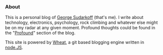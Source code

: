 ### About

This is a personal blog of [George Sudarkoff][] (that's me). I write about technology, electronics, psychology, rock climbing and whatever else might be on my radar at any given moment. Profound thoughts could be found in the "[Profound](/dev/null)" section of the blog.

This site is powered by [Wheat][], a git based blogging engine written in [node.JS][].

  [George Sudarkoff]: http://george.sudarkoff.com
  [Wheat]: http://github.com/creationix/wheat
  [node.JS]: http://nodejs.org/
